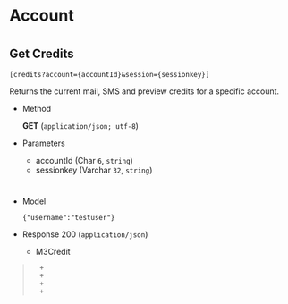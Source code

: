 # Account

#

## Get Credits 

	[credits?account={accountId}&session={sessionkey}]

Returns the current mail, SMS and preview credits for a specific account. 

+ Method

	**GET** (`application/json; utf-8`)

+ Parameters

	+ accountId (Char `6`, `string`)
	+ sessionkey (Varchar `32`, `string`)
	
	
#

+ Model

	```
	{"username":"testuser"}
	```

+ Response 200 (`application/json`)

	+ M3Credit

> 		+ 
> 		+ 
> 		+ 
> 		+ 

